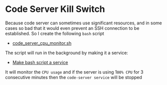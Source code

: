 # Code Server Kill Switch

Because code server can sometimes use significant resources, and in some cases so bad that it would even prevent an SSH connection to be established. So I create the following `bash` script

- [code_server_cpu_monitor.sh](./code_server_kill_switch.sh)

The script will run in the background by making it a service:

- [Make bash script a service](../bashToService.md)

It will monitor the `CPU usage` and if the server is using 1`00% CPU` for 3 consecutive minutes then the `code-server service` will be stopped